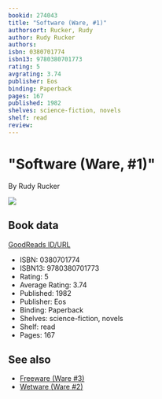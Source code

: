 ```yaml
---
bookid: 274043
title: "Software (Ware, #1)"
authorsort: Rucker, Rudy
author: Rudy Rucker
authors: 
isbn: 0380701774
isbn13: 9780380701773
rating: 5
avgrating: 3.74
publisher: Eos
binding: Paperback
pages: 167
published: 1982
shelves: science-fiction, novels
shelf: read
review: 
---
```


# "Software (Ware, #1)"

By Rudy Rucker

![](https://i.gr-assets.com/images/S/compressed.photo.goodreads.com/books/1388312090l/274043.jpg)

## Book data

[GoodReads ID/URL](https://www.goodreads.com/book/show/274043)

- ISBN: 0380701774
- ISBN13: 9780380701773
- Rating: 5
- Average Rating: 3.74
- Published: 1982
- Publisher: Eos
- Binding: Paperback
- Shelves: science-fiction, novels
- Shelf: read
- Pages: 167


## See also

- [Freeware (Ware #3)](Freeware_Ware_3.md)
- [Wetware (Ware #2)](Wetware_Ware_2.md)

